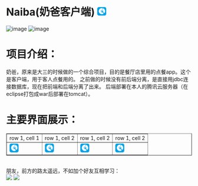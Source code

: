 # Naiba(奶爸客户端) <img src="https://github.com/TanXinKui/Naiba/raw/master/app/src/main/res/drawable/applogo.png" width="25" >
![image](https://img.shields.io/badge/Naiba-客户端-brightgreen.svg?style=plastic)
![image](https://img.shields.io/badge/Naiba-v1.0.0-blue.svg?style=plastic)
# 项目介绍：
奶爸，原来是大三的时候做的一个综合项目，目的是餐厅店里用的点餐app。这个是客户端，用于客人点餐用的。
之前做的时候没有前后端分离，是直接用jdbc连接数据库，现在把前端和后端分离了出来。
后端部署在本人的腾讯云服务器（在eclipse打包成war后部署在tomcat）。
# 主要界面展示：
<table border="1">
<tr>
<td>row 1, cell 1</td>
<td>row 1, cell 2</td>
<td>row 1, cell 2</td>
<td>row 1, cell 2</td>
</tr>
<tr>
<td><img src="https://github.com/TanXinKui/Naiba/raw/master/app/src/main/res/drawable/applogo.png" width="25" ></td>
<td><img src="https://github.com/TanXinKui/Naiba/raw/master/app/src/main/res/drawable/applogo.png" width="25" ></td>
<td><img src="https://github.com/TanXinKui/Naiba/raw/master/app/src/main/res/drawable/applogo.png" width="25" ></td>
<td><img src="https://github.com/TanXinKui/Naiba/raw/master/app/src/main/res/drawable/applogo.png" width="25" ></td>
</tr>
</table></br>
朋友，前方的路太遥远，不如加个好友互相学习：</br>
<img src="http://www.tanxinkui.cn/tonxokTempFiles/wechat.jpg" width="200" >
<img src="http://www.tanxinkui.cn/tonxokTempFiles/qq.jpg" width="200" >

